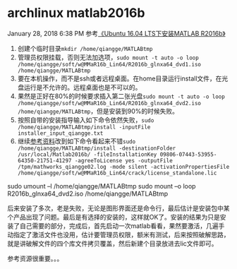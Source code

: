 # archlinux matlab2016b

January 28, 2018 6:38 PM
参考[《Ubuntu 16.04 LTS下安装MATLAB R2016b》](http://blog.csdn.net/dr_destiny/article/details/53336324)

1. 创建个临时目录`mkdir /home/qiangge/MATLABtmp`
2. 管理员权限挂载，否则无法加选项，`sudo mount -t auto -o loop /home/qiangge/soft/w@MMaR16b_Lin64/R2016b_glnxa64_dvd1.iso /home/qiangge/MATLABtmp`
3. 要在本机操作，而不是ssh或者远程桌面。在home目录运行install文件，在光盘运行是不允许的。远程桌面也是不可以的。
4. 果然是正好在80%的时候要求插入第二张光盘`sudo mount -t auto -o loop /home/qiangge/soft/w@MMaR16b_Lin64/R2016b_glnxa64_dvd2.iso /home/qiangge/MATLABtmp`，但是安装到90%的时候失败。
5. 按照自带的安装指导输入如下命令依然失败，`sudo /home/qiangge/MATLABtmp/install -inputFile installer_input_qiangge.txt`
6. 继续[参考资料](https://zhuanlan.zhihu.com/p/23633624)改到如下命令看起来不错`sudo /home/qiangge/MATLABtmp/install -destinationFolder /usr/local/Matlab2016b/ -fileInstallationKey 09806-07443-53955-64350-21751-41297 -agreeToLicense yes -outputFile /tpm/mathworks_qiangge02.log -mode silent -activationPropertiesFile /home/qiangge/soft/w@MMaR16b_Lin64/crack/license_standalone.lic`

sudo umount –l /home/qiangge/MATLABtmp
sudo mount –o loop R2016b_glnxa64_dvd2.iso /home/qiangge/MATLABtmp

后来安装了多次，老是失败，无论是图形界面还是命令行，最后估计是安装包中某个产品出现了问题。最后是有选择的安装的，这样就OK了。安装的结果为只是安装了自己需要的部分，完成后，首先启动一次matlab看看，果然要激活，几遍手动指定了激活文件也没用，估计要管理员权限，额米有测试，后来按照破解思路，就是讲破解文件的四个库文件拷贝覆盖，然后新建个目录放进去lic文件即可。

参考资源很重要。。。
